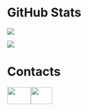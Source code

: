 # GitHub Stats

![](https://github-readme-stats.vercel.app/api?username=Its-LALOL&hide=contribs&show_icons=true&theme=tokyonight)

![](https://github-readme-stats.vercel.app/api/top-langs/?username=Its-LALOL&theme=tokyonight&layout=compact)


# Contacts
[<img src='https://upload.wikimedia.org/wikipedia/commons/thumb/0/09/YouTube_full-color_icon_%282017%29.svg/2560px-YouTube_full-color_icon_%282017%29.svg.png' height='40' width
='55'>](https://www.youtube.com/channel/UCrPxV_35vSAQ_kvtrO-zVTA)[<img src='https://avatars.githubusercontent.com/u/39399893?s=280&v=4' height='40' width
='50'>](https://guilded.gg/LALOL)
